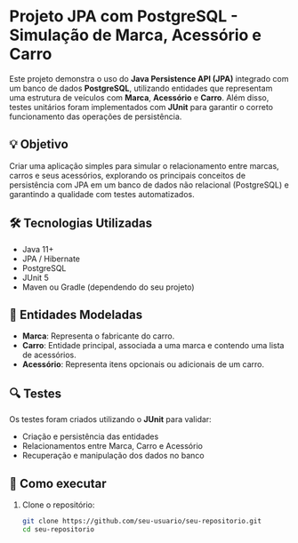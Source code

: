 # Projeto JPA com PostgreSQL - Simulação de Marca, Acessório e Carro

Este projeto demonstra o uso do **Java Persistence API (JPA)** integrado com um banco de dados **PostgreSQL**, utilizando entidades que representam uma estrutura de veículos com **Marca**, **Acessório** e **Carro**. Além disso, testes unitários foram implementados com **JUnit** para garantir o correto funcionamento das operações de persistência.

## 💡 Objetivo

Criar uma aplicação simples para simular o relacionamento entre marcas, carros e seus acessórios, explorando os principais conceitos de persistência com JPA em um banco de dados não relacional (PostgreSQL) e garantindo a qualidade com testes automatizados.

## 🛠 Tecnologias Utilizadas

- Java 11+  
- JPA / Hibernate  
- PostgreSQL  
- JUnit 5  
- Maven ou Gradle (dependendo do seu projeto)

## 🧩 Entidades Modeladas

- **Marca**: Representa o fabricante do carro.  
- **Carro**: Entidade principal, associada a uma marca e contendo uma lista de acessórios.  
- **Acessório**: Representa itens opcionais ou adicionais de um carro.

## 🔍 Testes

Os testes foram criados utilizando o **JUnit** para validar:

- Criação e persistência das entidades  
- Relacionamentos entre Marca, Carro e Acessório  
- Recuperação e manipulação dos dados no banco

## 🚀 Como executar

1. Clone o repositório:

   ```bash
   git clone https://github.com/seu-usuario/seu-repositorio.git
   cd seu-repositorio
